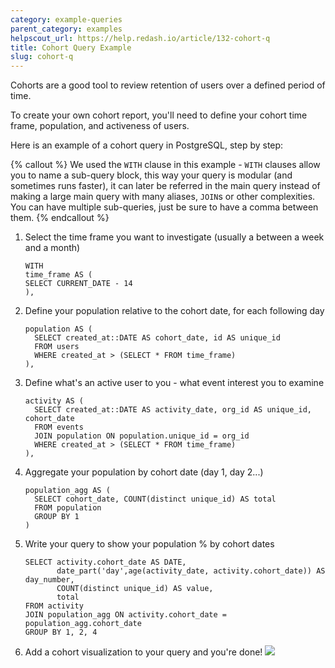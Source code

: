 ```yaml
---
category: example-queries
parent_category: examples
helpscout_url: https://help.redash.io/article/132-cohort-q
title: Cohort Query Example
slug: cohort-q
---
```

Cohorts are a good tool to review retention of users over a defined period of
time.

To create your own cohort report, you'll need to define your cohort time
frame, population, and activeness of users.

Here is an example of a cohort query in PostgreSQL, step by step:


{% callout %}
We used the `WITH` clause in this example - `WITH` clauses allow you to name a sub-query block, this way your query is modular (and sometimes runs faster), it can later be referred in the main query instead of making a large main query with many aliases, `JOIN`s or other complexities. You can have multiple sub-queries, just be sure to have a comma between them.
{% endcallout %}

1. Select the time frame you want to investigate (usually a between a week and a month)  
    
    ```
    WITH    
    time_frame AS (    
    SELECT CURRENT_DATE - 14   
    ),
    ```

2. Define your population relative to the cohort date, for each following day 
    
    ```
    population AS (
      SELECT created_at::DATE AS cohort_date, id AS unique_id
      FROM users
      WHERE created_at > (SELECT * FROM time_frame)
    ),
    ```

3. Define what's an active user to you - what event interest you to examine 

    ```    
    activity AS (
      SELECT created_at::DATE AS activity_date, org_id AS unique_id, cohort_date
      FROM events
      JOIN population ON population.unique_id = org_id
      WHERE created_at > (SELECT * FROM time_frame)
    ),
    ```
    

4. Aggregate your population by cohort date (day 1, day 2...) 
    
    ``` 
    population_agg AS (
      SELECT cohort_date, COUNT(distinct unique_id) AS total
      FROM population
      GROUP BY 1
    )
    ```

5. Write your query to show your population % by cohort dates 
    
    ```
    SELECT activity.cohort_date AS DATE,
           date_part('day',age(activity_date, activity.cohort_date)) AS day_number,
           COUNT(distinct unique_id) AS value,
           total
    FROM activity
    JOIN population_agg ON activity.cohort_date = population_agg.cohort_date
    GROUP BY 1, 2, 4
    ```

6. Add a cohort visualization to your query and you're done!
  ![](/assets/images/docs/gitbook/visualization_examples/cohort.png)

